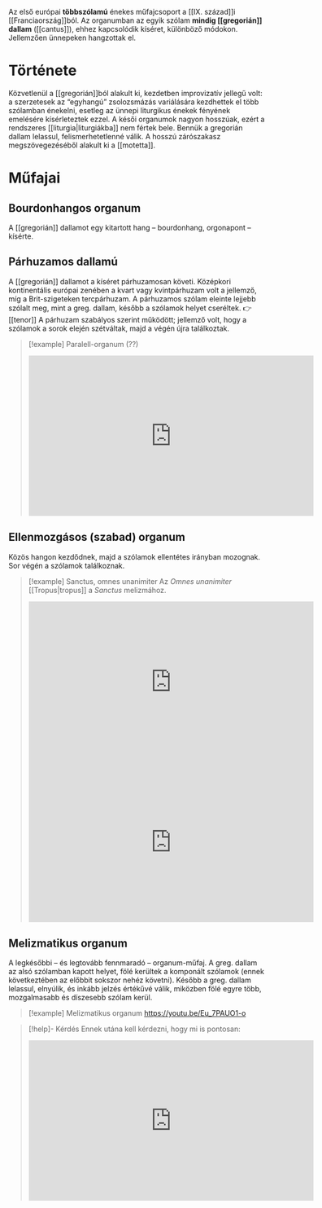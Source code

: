 Az első európai **többszólamú** énekes műfajcsoport a [[IX. század]]i [[Franciaország]]ból. Az organumban az egyik szólam **mindig [[gregorián]] dallam** ([[cantus]]), ehhez kapcsolódik kíséret, különböző módokon. Jellemzően ünnepeken hangzottak el.
# Története 
Közvetlenül a [[gregorián]]ból alakult ki, kezdetben improvizatív jellegű volt: a szerzetesek az “egyhangú” zsolozsmázás variálására kezdhettek el több szólamban énekelni, esetleg az ünnepi liturgikus énekek fényének emelésére kísérleteztek ezzel.
A késői organumok nagyon hosszúak, ezért a rendszeres [[liturgia|liturgiákba]] nem fértek bele. Bennük a gregorián dallam lelassul, felismerhetetlenné válik. A hosszú zárószakasz megszövegezéséből alakult ki a [[motetta]].
# Műfajai
## Bourdonhangos organum
A [[gregorián]] dallamot egy kitartott hang – bourdonhang, orgonapont – kísérte.
## Párhuzamos dallamú
A [[gregorián]] dallamot a kíséret párhuzamosan követi. Középkori kontinentális európai zenében a kvart vagy kvintpárhuzam volt a jellemző, míg a Brit-szigeteken tercpárhuzam. A párhuzamos szólam eleinte lejjebb szólalt meg, mint a greg. dallam, később a szólamok helyet cseréltek. 👉[[tenor]]
A párhuzam szabályos szerint működött; jellemző volt, hogy a szólamok a sorok elején szétváltak, majd a végén újra találkoztak.

> [!example] Paralell-organum (??)
> <iframe width="560" height="315" src="https://www.youtube-nocookie.com/embed/ZZc8PEznsGk?si=UEBmO1aa09jABAOM" title="YouTube video player" frameborder="0" allow="accelerometer; autoplay; clipboard-write; encrypted-media; gyroscope; picture-in-picture; web-share" allowfullscreen></iframe>
## Ellenmozgásos (szabad) organum
Közös hangon kezdődnek, majd a szólamok ellentétes irányban mozognak. Sor végén a szólamok találkoznak.

> [!example] Sanctus, omnes unanimiter
> Az *Omnes unanimiter* [[Tropus|tropus]] a *Sanctus* melizmához.
> <iframe width="560" height="315" src="https://www.youtube-nocookie.com/embed/h4U1FUgXQfI?si=x2LWPG6SKH_vHiNB" title="YouTube video player" frameborder="0" allow="accelerometer; autoplay; clipboard-write; encrypted-media; gyroscope; picture-in-picture; web-share" allowfullscreen></iframe>
> <iframe width="560" height="315" src="https://www.youtube-nocookie.com/embed/d2GV0EEKmjw?si=DHaXv7avLVU3BjpJ" title="YouTube video player" frameborder="0" allow="accelerometer; autoplay; clipboard-write; encrypted-media; gyroscope; picture-in-picture; web-share" allowfullscreen></iframe>
## Melizmatikus organum
A legkésőbbi – és legtovább fennmaradó – organum-műfaj. A greg. dallam az alsó szólamban kapott helyet, fölé kerültek a komponált szólamok (ennek következtében az előbbit sokszor nehéz követni).
Később a greg. dallam lelassul, elnyúlik, és inkább jelzés értékűvé válik, miközben fölé egyre több, mozgalmasabb és díszesebb szólam kerül.

> [!example] Melizmatikus organum
> https://youtu.be/Eu_7PAUO1-o

> [!help]- Kérdés
> Ennek utána kell kérdezni, hogy mi is pontosan:
> <iframe width="560" height="315" src="https://www.youtube-nocookie.com/embed/Cusmm1Kegpc?si=rbzo7rr1vdM7hD0h" title="YouTube video player" frameborder="0" allow="accelerometer; autoplay; clipboard-write; encrypted-media; gyroscope; picture-in-picture; web-share" allowfullscreen></iframe>
